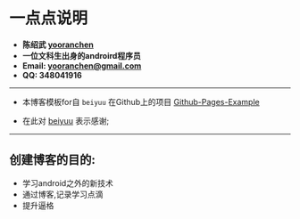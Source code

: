 #	一点点说明
*	**陈绍武 [yooranchen](https://yooranchen.github.io)**
*	**一位文科生出身的androird程序员**
*	**Email: <yooranchen@gmail.com>**
*	**QQ: 348041916**
***
*	本博客模板for自 `beiyuu`  在Github上的项目 [Github-Pages-Example](https://github.com/beiyuu/Github-Pages-Example)

*	在此对 [beiyuu](http://beiyuu.com/) 表示感谢;
***
##	创建博客的目的:
*	学习android之外的新技术
*	通过博客,记录学习点滴
*	提升逼格

